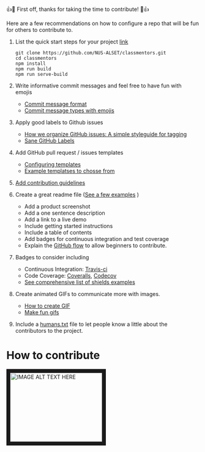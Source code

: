 :+1::tada: First off, thanks for taking the time to contribute! :tada::+1:

Here are a few recommendations on how to configure a repo that will be fun for others to contribute to.

1. List the quick start steps for your project [link](https://the-pastry-box-project.net/charlotte-spencer/2015-september-16)

    ```shell
    git clone https://github.com/NUS-ALSET/classmentors.git
    cd classmentors
    npm install
    npm run build
    npm run serve-build
    ```
1. Write informative commit messages and feel free to have fun with emojis
    - [Commit message format](https://github.com/angular/angular.js/blob/master/CONTRIBUTING.md#commit-message-format)
    - [Commit message types with emojis](https://github.com/atom/atom/blob/master/CONTRIBUTING.md#git-commit-messages)
1. Apply good labels to Github issues
    - [How we organize GitHub issues: A simple styleguide for tagging](https://robinpowered.com/blog/best-practice-system-for-organizing-and-tagging-github-issues/)
    - [Sane GitHub Labels](https://medium.com/@dave_lunny/sane-github-labels-c5d2e6004b63)
1. Add GitHub pull request / issues templates
    - [Configuring templates](https://github.com/blog/2111-issue-and-pull-request-templates)
    - [Example templatses to chosse from](https://github.com/stevemao/github-issue-templates)
1. [Add contribution guidelines](https://github.com/blog/1184-contributing-guidelines)
1. Create a great readme file ([See a few examples](https://github.com/matiassingers/awesome-readme) )
    - Add a product screenshot
    - Add a one sentence description
    - Add a link to a live demo
    - Include getting started instructions
    - Include a table of contents
    - Add badges for continuous integration and test coverage
    - Explain the [GitHub flow](https://guides.github.com/introduction/flow/) to allow beginners to contribute.
1. Badges to consider including
    - Continuous Integration: [Travis-ci](https://travis-ci.org/)
    - Code Coverage: [Coveralls](https://coveralls.io/), [Codecov](https://codecov.io/)
    - [See comprehensive list of shields examples](https://github.com/badges/shields#services-using-the-shields-standard)
1. Create animated GIFs to communicate more with images.
    - [How to create GIF](https://licecap.en.softonic.com/)
    - [Make fun gifs](https://giphy.com/)
1. Include a [humans.txt](http://humanstxt.org/) file to let people know a little about the contributors to the project.

# How to contribute

<a href="http://www.youtube.com/watch?feature=player_embedded&v=juLIxo42A_s
" target="_blank"><img src="http://img.youtube.com/vi/juLIxo42A_s/0.jpg"
alt="IMAGE ALT TEXT HERE" width="240" height="180" border="10" /></a>

